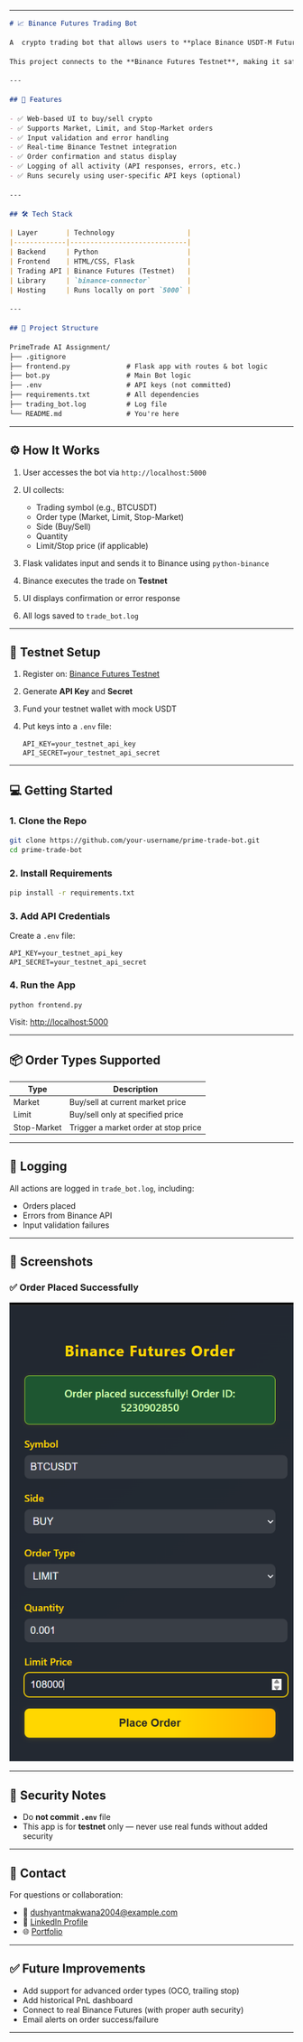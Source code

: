 
---

````markdown
# 📈 Binance Futures Trading Bot 

A  crypto trading bot that allows users to **place Binance USDT-M Futures orders** (Market, Limit, and Stop-Market) via a **user-friendly web interface** built using **Flask**.

This project connects to the **Binance Futures Testnet**, making it safe for testing and experimentation.

---

## 🚀 Features

- ✅ Web-based UI to buy/sell crypto
- ✅ Supports Market, Limit, and Stop-Market orders
- ✅ Input validation and error handling
- ✅ Real-time Binance Testnet integration
- ✅ Order confirmation and status display
- ✅ Logging of all activity (API responses, errors, etc.)
- ✅ Runs securely using user-specific API keys (optional)

---

## 🛠 Tech Stack

| Layer       | Technology                  |
|-------------|-----------------------------|
| Backend     | Python                      |
| Frontend    | HTML/CSS, Flask             |
| Trading API | Binance Futures (Testnet)   |
| Library     | `binance-connector`         |
| Hosting     | Runs locally on port `5000` |

---

## 🧠 Project Structure

PrimeTrade AI Assignment/
├── .gitignore
├── frontend.py              # Flask app with routes & bot logic
├── bot.py                   # Main Bot logic
├── .env                     # API keys (not committed)
├── requirements.txt         # All dependencies
├── trading_bot.log          # Log file
└── README.md                # You're here
````

---

## ⚙️ How It Works

1. User accesses the bot via `http://localhost:5000`
2. UI collects:

   * Trading symbol (e.g., BTCUSDT)
   * Order type (Market, Limit, Stop-Market)
   * Side (Buy/Sell)
   * Quantity
   * Limit/Stop price (if applicable)
3. Flask validates input and sends it to Binance using `python-binance`
4. Binance executes the trade on **Testnet**
5. UI displays confirmation or error response
6. All logs saved to `trade_bot.log`

---

## 🧪 Testnet Setup

1. Register on: [Binance Futures Testnet](https://testnet.binancefuture.com)
2. Generate **API Key** and **Secret**
3. Fund your testnet wallet with mock USDT
4. Put keys into a `.env` file:

   ```
   API_KEY=your_testnet_api_key
   API_SECRET=your_testnet_api_secret
   ```

---

## 💻 Getting Started

### 1. Clone the Repo

```bash
git clone https://github.com/your-username/prime-trade-bot.git
cd prime-trade-bot
```

### 2. Install Requirements

```bash
pip install -r requirements.txt
```

### 3. Add API Credentials

Create a `.env` file:

```env
API_KEY=your_testnet_api_key
API_SECRET=your_testnet_api_secret
```

### 4. Run the App

```bash
python frontend.py
```

Visit: [http://localhost:5000](http://localhost:5000)

---

## 📦 Order Types Supported

| Type        | Description                          |
| ----------- | ------------------------------------ |
| Market      | Buy/sell at current market price     |
| Limit       | Buy/sell only at specified price     |
| Stop-Market | Trigger a market order at stop price |

---

## 🧾 Logging

All actions are logged in `trade_bot.log`, including:

* Orders placed
* Errors from Binance API
* Input validation failures

---

## 📸 Screenshots

###  ✅ Order Placed Successfully

![Order Placed Successfully](./assets/demo3.png)

---

## 🔐 Security Notes

* Do **not commit `.env`** file
* This app is for **testnet** only — never use real funds without added security

---

## 📩 Contact

For questions or collaboration:

* 📧 [dushyantmakwana2004@example.com](mailto:dushyantmakwana2004@example.com)
* 💼 [LinkedIn Profile](https://www.linkedin.com/in/dushyant-makwana-21729b2bb/)
* 🌐 [Portfolio](https://dushyantmak85.github.io/Portfolio/)

---

## ✅ Future Improvements

* Add support for advanced order types (OCO, trailing stop)
* Add historical PnL dashboard
* Connect to real Binance Futures (with proper auth security)
* Email  alerts on order success/failure

---



